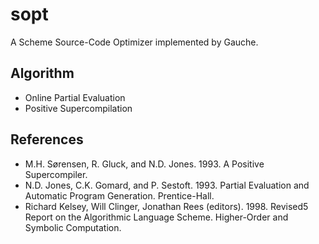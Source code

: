 # sopt
A Scheme Source-Code Optimizer implemented by Gauche.

## Algorithm
* Online Partial Evaluation
* Positive Supercompilation

## References
* M.H. Sørensen, R. Gluck, and N.D. Jones. 1993. A Positive Supercompiler.
* N.D. Jones, C.K. Gomard, and P. Sestoft. 1993. Partial Evaluation and Automatic Program Generation. Prentice-Hall.
* Richard Kelsey, Will Clinger, Jonathan Rees (editors). 1998. Revised5 Report on the Algorithmic Language Scheme. Higher-Order and Symbolic Computation.
